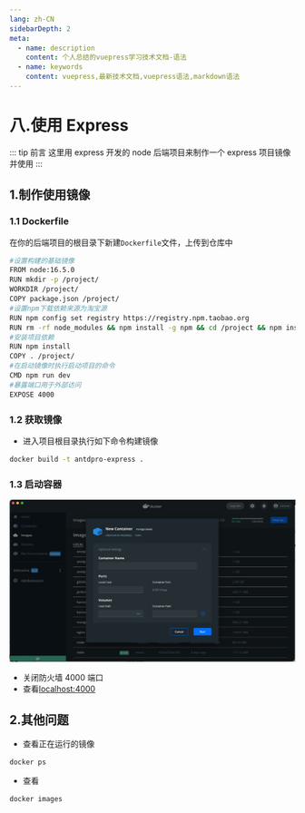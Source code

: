 ```yaml
---
lang: zh-CN
sidebarDepth: 2
meta:
  - name: description
    content: 个人总结的vuepress学习技术文档-语法
  - name: keywords
    content: vuepress,最新技术文档,vuepress语法,markdown语法
---
```


# 八.使用 Express

::: tip 前言
这里用 express 开发的 node 后端项目来制作一个 express 项目镜像并使用
:::

## 1.制作使用镜像

### 1.1 Dockerfile

在你的后端项目的根目录下新建`Dockerfile`文件，上传到仓库中

```bash
#设置构建的基础镜像
FROM node:16.5.0
RUN mkdir -p /project/
WORKDIR /project/
COPY package.json /project/
#设置npm下载依赖来源为淘宝源
RUN npm config set registry https://registry.npm.taobao.org
RUN rm -rf node_modules && npm install -g npm && cd /project && npm install nodemon -g
#安装项目依赖
RUN npm install
COPY . /project/
#在启动镜像时执行启动项目的命令
CMD npm run dev
#暴露端口用于外部访问
EXPOSE 4000
```

### 1.2 获取镜像

- 进入项目根目录执行如下命令构建镜像

```bash
docker build -t antdpro-express .
```

### 1.3 启动容器

![](./2.png)

- 关闭防火墙 4000 端口
- 查看[localhost:4000](localhost:4000)

## 2.其他问题

- 查看正在运行的镜像

```bash
docker ps
```

- 查看

```bash
docker images
```
